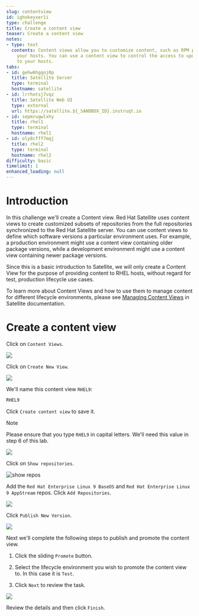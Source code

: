 ```yaml
---
slug: contentview
id: ighokeyxer1i
type: challenge
title: Create a content view
teaser: Create a content view
notes:
- type: text
  contents: Content views allow you to customize content, such as RPM packages, for
    your hosts. You can use a content view to control the access to updated software
    to your hosts.
tabs:
- id: gehw6hgqoj0p
  title: Satellite Server
  type: terminal
  hostname: satellite
- id: lrrhotsj7vqz
  title: Satellite Web UI
  type: external
  url: https://satellite.${_SANDBOX_ID}.instruqt.io
- id: sepmruqwlxhy
  title: rhel1
  type: terminal
  hostname: rhel1
- id: oly8cfff7mqj
  title: rhel2
  type: terminal
  hostname: rhel2
difficulty: basic
timelimit: 1
enhanced_loading: null
---
```

Introduction
===
In this challenge we'll create a Content view. Red Hat Satellite uses content views to create customized subsets of repositories from the full repositories synchronized to the Red Hat Satellite server. You can use content views to define which software versions a particular environment uses. For example, a production environment might use a content view containing older package versions, while a development environment might use a content view containing newer package versions.

Since this is a basic introduction to Satellite, we will only create a Content View for the purpose of providing content to RHEL hosts, without regard for test, production lifecycle use cases.

To learn more about Content Views and how to use them to manage content for different lifecycle environments, please see [Managing Content Views](https://access.redhat.com/documentation/en-us/red_hat_satellite/6.15/html/managing_content/managing_content_views_content-management) in Satellite documentation.

Create a content view
===
Click on `Content Views`.

![](../assets/contentview.png)

Click on `Create New View`.

![](../assets/createcontentview.png)

We'll name this content view `RHEL9`:

```bash
RHEL9
```

Click `Create content view` to save it.

>[!NOTE]
>Please ensure that you type `RHEL9` in capital letters. We'll need this value in step 6 of this lab.

![](../assets/createcv.png)

Click on `Show repositories`.

![show repos](../assets/showrepos.png)

Add the `Red Hat Enterprise Linux 9 BaseOS` and `Red Hat Enterprise Linux 9 AppStream` repos. Click `Add Repositories`.

![](../assets/addrepos.png)

Click `Publish New Version`.

![](../assets/publish.png)

Next we'll complete the following steps to publish and promote the content view.

1) Click the sliding `Promote` button.

2) Select the lifecycle environment you wish to promote the content view to. In this case it is `Test`.

3) Click `Next` to review the task.

![](../assets/publishwizard.png)

Review the details and then click `Finish`.
